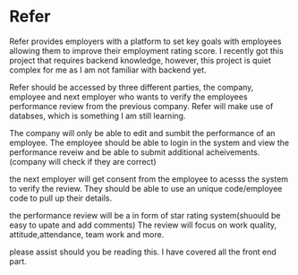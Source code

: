 # Refer
Refer provides employers with a platform to set key goals with employees allowing them to improve their employment rating score.
I recently got this project that requires backend knowledge, however, this project is quiet complex for me as  I am not familiar with backend yet.

Refer should be accessed by three different parties, the company, employee and next employer who wants to verify the employees performance review from the previous company. 
Refer will make use of databses, which is something I am still learning.

The company will only be able to edit and sumbit the performance of an employee.
The employee should be able to login in the system and view the performance reveiw and be able to submit additional acheivements.(company will check if they are correct)


the next employer will get consent from the employee to acesss the system to verify the review. They should be able to use an unique code/employee code to pull up their details.


the performance review will be a in form of star rating system(shuould be easy to upate and add comments)
The review will focus on work quality, attitude,attendance, team work and more.

please assist should you be reading this. I have covered all the front end part.
